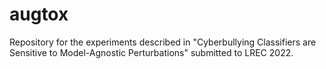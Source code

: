 # augtox
Repository for the experiments described in "Cyberbullying Classifiers are Sensitive to Model-Agnostic Perturbations" submitted to LREC 2022.

